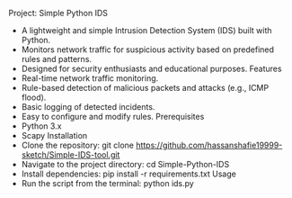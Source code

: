 Project: Simple Python IDS
 * A lightweight and simple Intrusion Detection System (IDS) built with Python.
 * Monitors network traffic for suspicious activity based on predefined rules and patterns.
 * Designed for security enthusiasts and educational purposes.
Features
 * Real-time network traffic monitoring.
 * Rule-based detection of malicious packets and attacks (e.g., ICMP flood).
 * Basic logging of detected incidents.
 * Easy to configure and modify rules.
Prerequisites
 * Python 3.x
 * Scapy
Installation
 * Clone the repository: git clone https://github.com/hassanshafie19999-sketch/Simple-IDS-tool.git
 * Navigate to the project directory: cd Simple-Python-IDS
 * Install dependencies: pip install -r requirements.txt
Usage
 * Run the script from the terminal: python ids.py

